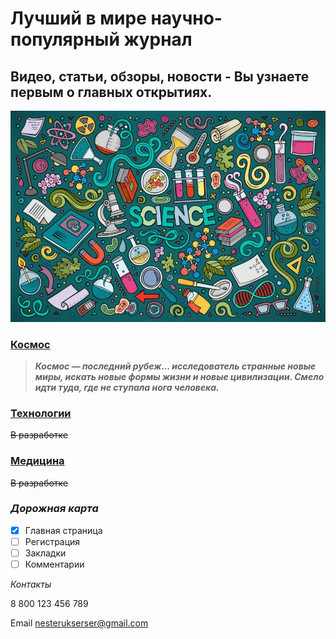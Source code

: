 # Лучший в мире научно-популярный журнал
## Видео, статьи, обзоры, новости - Вы узнаете первым о главных открытиях.

![изображение-наука](untitled_8_1.jpg)

### [Космос]()
> ***Космос — последний рубеж... исследователь странные новые миры, искать новые формы жизни и новые цивилизации. Смело идти туда, где не ступала нога человека.***

 ### [Технологии]()
 ~~В разработке~~

 ### [Медицина]()
 ~~В разработке~~

### ***Дорожная карта***
- [x] Главная страница
- [ ] Регистрация
- [ ] Закладки
- [ ] Комментарии

_Контакты_

8 800 123 456 789

Email [nesterukserser@gmail.com](mailto:nesterukserser@gmail.com)
